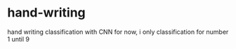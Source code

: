# hand-writing
hand writing classification with CNN
for now, i only classification for number 1 until 9
